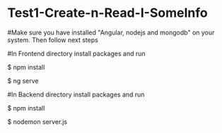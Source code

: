 # Test1-Create-n-Read-I-SomeInfo
#Make sure you have installed "Angular, nodejs and mongodb" on your system. Then follow next steps

#In Frontend directory install packages and run

$ npm install

$ ng serve

#In Backend directory install packages and run

$ npm install

$ nodemon server.js
